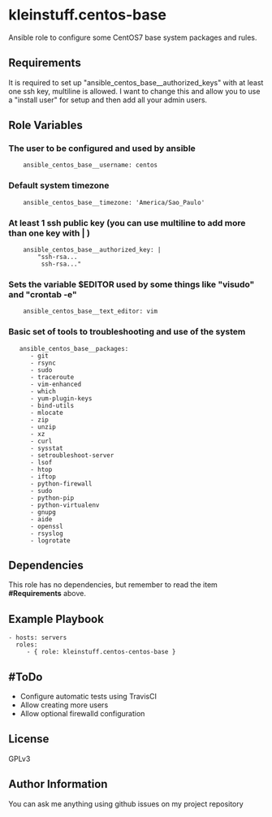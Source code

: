 kleinstuff.centos-base
=========

Ansible role to configure some CentOS7 base system packages and rules.

Requirements
------------

It is required to set up "ansible_centos_base__authorized_keys" with at least one ssh key, multiline is allowed.
I want to change this and allow you to use a "install user" for setup and then add all your admin users.

Role Variables
--------------

### The user to be configured and used by ansible
        ansible_centos_base__username: centos

### Default system timezone
        ansible_centos_base__timezone: 'America/Sao_Paulo'

### At least 1 ssh public key (you can use multiline to add more than one key with | )
        ansible_centos_base__authorized_key: |
            "ssh-rsa...
             ssh-rsa..."

### Sets the variable $EDITOR used by some things like "visudo" and "crontab -e"
        ansible_centos_base__text_editor: vim

### Basic set of tools to troubleshooting and use of the system
       ansible_centos_base__packages:
          - git
          - rsync
          - sudo
          - traceroute
          - vim-enhanced
          - which
          - yum-plugin-keys
          - bind-utils
          - mlocate
          - zip
          - unzip
          - xz
          - curl
          - sysstat
          - setroubleshoot-server
          - lsof
          - htop
          - iftop
          - python-firewall
          - sudo
          - python-pip
          - python-virtualenv
          - gnupg
          - aide
          - openssl
          - rsyslog
          - logrotate 

Dependencies
------------

This role has no dependencies, but remember to read the item **#Requirements** above.

Example Playbook
----------------

    - hosts: servers
      roles:
         - { role: kleinstuff.centos-centos-base }

#ToDo
-----
 - Configure automatic tests using TravisCI
 - Allow creating more users
 - Allow optional firewalld configuration

License
-------

GPLv3

Author Information
------------------

You can ask me anything using github issues on my project repository
